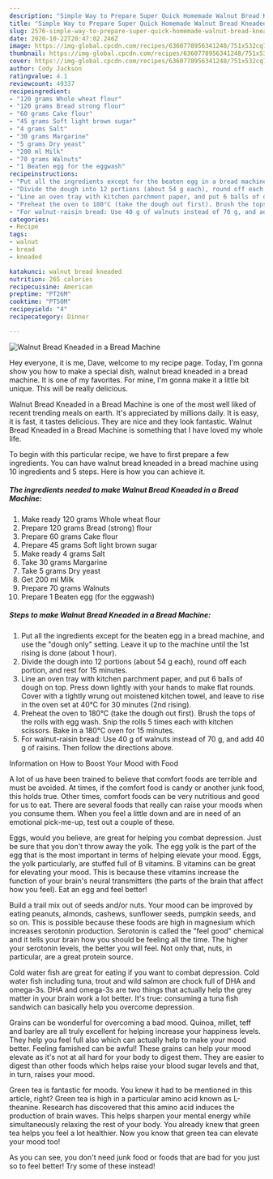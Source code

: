 ```yaml
---
description: "Simple Way to Prepare Super Quick Homemade Walnut Bread Kneaded in a Bread Machine"
title: "Simple Way to Prepare Super Quick Homemade Walnut Bread Kneaded in a Bread Machine"
slug: 2576-simple-way-to-prepare-super-quick-homemade-walnut-bread-kneaded-in-a-bread-machine
date: 2020-10-22T20:47:02.246Z
image: https://img-global.cpcdn.com/recipes/6360778956341248/751x532cq70/walnut-bread-kneaded-in-a-bread-machine-recipe-main-photo.jpg
thumbnail: https://img-global.cpcdn.com/recipes/6360778956341248/751x532cq70/walnut-bread-kneaded-in-a-bread-machine-recipe-main-photo.jpg
cover: https://img-global.cpcdn.com/recipes/6360778956341248/751x532cq70/walnut-bread-kneaded-in-a-bread-machine-recipe-main-photo.jpg
author: Cody Jackson
ratingvalue: 4.1
reviewcount: 49337
recipeingredient:
- "120 grams Whole wheat flour"
- "120 grams Bread strong flour"
- "60 grams Cake flour"
- "45 grams Soft light brown sugar"
- "4 grams Salt"
- "30 grams Margarine"
- "5 grams Dry yeast"
- "200 ml Milk"
- "70 grams Walnuts"
- "1 Beaten egg for the eggwash"
recipeinstructions:
- "Put all the ingredients except for the beaten egg in a bread machine, and use the &#34;dough only&#34; setting. Leave it up to the machine until the 1st rising is done (about 1 hour)."
- "Divide the dough into 12 portions (about 54 g each), round off each portion, and rest for 15 minutes."
- "Line an oven tray with kitchen parchment paper, and put 6 balls of dough on top. Press down lightly with your hands to make flat rounds. Cover with a tightly wrung out moistened kitchen towel, and leave to rise in the oven set at 40°C for 30 minutes (2nd rising)."
- "Preheat the oven to 180°C (take the dough out first). Brush the tops of the rolls with egg wash. Snip the rolls 5 times each with kitchen scissors. Bake in a 180°C oven for 15 minutes."
- "For walnut-raisin bread: Use 40 g of walnuts instead of 70 g, and add 40 g of raisins. Then follow the directions above."
categories:
- Recipe
tags:
- walnut
- bread
- kneaded

katakunci: walnut bread kneaded 
nutrition: 265 calories
recipecuisine: American
preptime: "PT26M"
cooktime: "PT50M"
recipeyield: "4"
recipecategory: Dinner

---
```



![Walnut Bread Kneaded in a Bread Machine](https://img-global.cpcdn.com/recipes/6360778956341248/751x532cq70/walnut-bread-kneaded-in-a-bread-machine-recipe-main-photo.jpg)

Hey everyone, it is me, Dave, welcome to my recipe page. Today, I'm gonna show you how to make a special dish, walnut bread kneaded in a bread machine. It is one of my favorites. For mine, I'm gonna make it a little bit unique. This will be really delicious.

Walnut Bread Kneaded in a Bread Machine is one of the most well liked of recent trending meals on earth. It's appreciated by millions daily. It is easy, it is fast, it tastes delicious. They are nice and they look fantastic. Walnut Bread Kneaded in a Bread Machine is something that I have loved my whole life.




To begin with this particular recipe, we have to first prepare a few ingredients. You can have walnut bread kneaded in a bread machine using 10 ingredients and 5 steps. Here is how you can achieve it.

<!--inarticleads1-->

##### The ingredients needed to make Walnut Bread Kneaded in a Bread Machine:

1. Make ready 120 grams Whole wheat flour
1. Prepare 120 grams Bread (strong) flour
1. Prepare 60 grams Cake flour
1. Prepare 45 grams Soft light brown sugar
1. Make ready 4 grams Salt
1. Take 30 grams Margarine
1. Take 5 grams Dry yeast
1. Get 200 ml Milk
1. Prepare 70 grams Walnuts
1. Prepare 1 Beaten egg (for the eggwash)




<!--inarticleads2-->

##### Steps to make Walnut Bread Kneaded in a Bread Machine:

1. Put all the ingredients except for the beaten egg in a bread machine, and use the &#34;dough only&#34; setting. Leave it up to the machine until the 1st rising is done (about 1 hour).
1. Divide the dough into 12 portions (about 54 g each), round off each portion, and rest for 15 minutes.
1. Line an oven tray with kitchen parchment paper, and put 6 balls of dough on top. Press down lightly with your hands to make flat rounds. Cover with a tightly wrung out moistened kitchen towel, and leave to rise in the oven set at 40°C for 30 minutes (2nd rising).
1. Preheat the oven to 180°C (take the dough out first). Brush the tops of the rolls with egg wash. Snip the rolls 5 times each with kitchen scissors. Bake in a 180°C oven for 15 minutes.
1. For walnut-raisin bread: Use 40 g of walnuts instead of 70 g, and add 40 g of raisins. Then follow the directions above.




Information on How to Boost Your Mood with Food


A lot of us have been trained to believe that comfort foods are terrible and must be avoided. At times, if the comfort food is candy or another junk food, this holds true. Other times, comfort foods can be very nutritious and good for us to eat. There are several foods that really can raise your moods when you consume them. When you feel a little down and are in need of an emotional pick-me-up, test out a couple of these.

Eggs, would you believe, are great for helping you combat depression. Just be sure that you don't throw away the yolk. The egg yolk is the part of the egg that is the most important in terms of helping elevate your mood. Eggs, the yolk particularly, are stuffed full of B vitamins. B vitamins can be great for elevating your mood. This is because these vitamins increase the function of your brain's neural transmitters (the parts of the brain that affect how you feel). Eat an egg and feel better!

Build a trail mix out of seeds and/or nuts. Your mood can be improved by eating peanuts, almonds, cashews, sunflower seeds, pumpkin seeds, and so on. This is possible because these foods are high in magnesium which increases serotonin production. Serotonin is called the "feel good" chemical and it tells your brain how you should be feeling all the time. The higher your serotonin levels, the better you will feel. Not only that, nuts, in particular, are a great protein source.

Cold water fish are great for eating if you want to combat depression. Cold water fish including tuna, trout and wild salmon are chock full of DHA and omega-3s. DHA and omega-3s are two things that actually help the grey matter in your brain work a lot better. It's true: consuming a tuna fish sandwich can basically help you overcome depression. 

Grains can be wonderful for overcoming a bad mood. Quinoa, millet, teff and barley are all truly excellent for helping increase your happiness levels. They help you feel full also which can actually help to make your mood better. Feeling famished can be awful! These grains can help your mood elevate as it's not at all hard for your body to digest them. They are easier to digest than other foods which helps raise your blood sugar levels and that, in turn, raises your mood.

Green tea is fantastic for moods. You knew it had to be mentioned in this article, right? Green tea is high in a particular amino acid known as L-theanine. Research has discovered that this amino acid induces the production of brain waves. This helps sharpen your mental energy while simultaneously relaxing the rest of your body. You already knew that green tea helps you feel a lot healthier. Now you know that green tea can elevate your mood too!

As you can see, you don't need junk food or foods that are bad for you just so to feel better! Try some of these instead!

